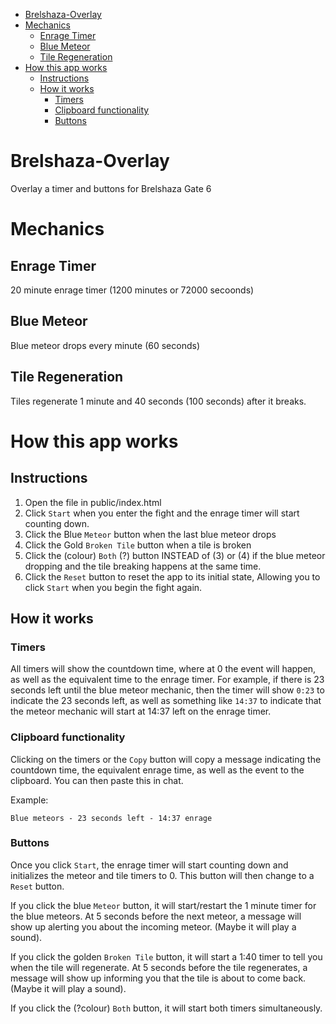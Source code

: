 - [Brelshaza-Overlay](#brelshaza-overlay)
- [Mechanics](#mechanics)
  - [Enrage Timer](#enrage-timer)
  - [Blue Meteor](#blue-meteor)
  - [Tile Regeneration](#tile-regeneration)
- [How this app works](#how-this-app-works)
  - [Instructions](#instructions)
  - [How it works](#how-it-works)
    - [Timers](#timers)
    - [Clipboard functionality](#clipboard-functionality)
    - [Buttons](#buttons)
# Brelshaza-Overlay
Overlay a timer and buttons for Brelshaza Gate 6

# Mechanics

## Enrage Timer
20 minute enrage timer (1200 minutes or 72000 secoonds)

## Blue Meteor
Blue meteor drops every minute (60 seconds)

## Tile Regeneration
Tiles regenerate 1 minute and 40 seconds (100 seconds) after it breaks.

# How this app works

## Instructions
1. Open the file in public/index.html
2. Click `Start` when you enter the fight and the enrage timer will start counting down.
3. Click the Blue `Meteor` button when the last blue meteor drops
4. Click the Gold `Broken Tile` button when a tile is broken
5. Click the (colour) `Both` (?) button INSTEAD of (3) or (4) if the blue meteor dropping and the tile breaking happens at the same time.
6. Click the `Reset` button to reset the app to its initial state, Allowing you to click `Start` when you begin the fight again.

## How it works

### Timers
All timers will show the countdown time, where at 0 the event will happen, as well as the equivalent time to the enrage timer. For example, if there is 23 seconds left until the blue meteor mechanic, then the timer will show `0:23` to indicate the 23 seconds left, as well as something like `14:37` to indicate that the meteor mechanic will start at 14:37 left on the enrage timer.

### Clipboard functionality
Clicking on the timers or the `Copy` button will copy a message indicating the countdown time, the equivalent enrage time, as well as the event to the clipboard. You can then paste this in chat.

Example:
```
Blue meteors - 23 seconds left - 14:37 enrage
```

### Buttons
Once you click `Start`, the enrage timer will start counting down and initializes the meteor and tile timers to 0. This button will then change to a `Reset` button.

If you click the blue `Meteor` button, it will start/restart the 1 minute timer for the blue meteors. At 5 seconds before the next meteor, a message will show up alerting you about the incoming meteor. (Maybe it will play a sound).

If you click the golden `Broken Tile` button, it will start a 1:40 timer to tell you when the tile will regenerate. At 5 seconds before the tile regenerates, a message will show up informing you that the tile is about to come back. (Maybe it will play a sound).

If you click the (?colour) `Both` button, it will start both timers simultaneously.
